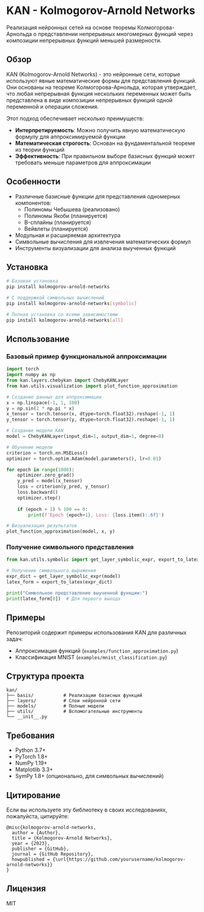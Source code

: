 # KAN - Kolmogorov-Arnold Networks

Реализация нейронных сетей на основе теоремы Колмогорова-Арнольда о представлении непрерывных многомерных функций через композиции непрерывных функций меньшей размерности.

## Обзор

KAN (Kolmogorov-Arnold Networks) - это нейронные сети, которые используют явные математические формы для представления функций. Они основаны на теореме Колмогорова-Арнольда, которая утверждает, что любая непрерывная функция нескольких переменных может быть представлена в виде композиции непрерывных функций одной переменной и операции сложения.

Этот подход обеспечивает несколько преимуществ:
- **Интерпретируемость**: Можно получить явную математическую формулу для аппроксимируемой функции
- **Математическая строгость**: Основан на фундаментальной теореме из теории функций
- **Эффективность**: При правильном выборе базисных функций может требовать меньше параметров для аппроксимации

## Особенности

- Различные базисные функции для представления одномерных компонентов:
  - Полиномы Чебышева (реализовано)
  - Полиномы Якоби (планируется)
  - B-сплайны (планируется)
  - Вейвлеты (планируется)
- Модульная и расширяемая архитектура
- Символьные вычисления для извлечения математических формул
- Инструменты визуализации для анализа выученных функций

## Установка

```bash
# Базовая установка
pip install kolmogorov-arnold-networks

# С поддержкой символьных вычислений
pip install kolmogorov-arnold-networks[symbolic]

# Полная установка со всеми зависимостями
pip install kolmogorov-arnold-networks[all]
```

## Использование

### Базовый пример функциональной аппроксимации

```python
import torch
import numpy as np
from kan.layers.chebykan import ChebyKANLayer
from kan.utils.visualization import plot_function_approximation

# Создание данных для аппроксимации
x = np.linspace(-1, 1, 100)
y = np.sin(2 * np.pi * x)
x_tensor = torch.tensor(x, dtype=torch.float32).reshape(-1, 1)
y_tensor = torch.tensor(y, dtype=torch.float32).reshape(-1, 1)

# Создание модели KAN
model = ChebyKANLayer(input_dim=1, output_dim=1, degree=8)

# Обучение модели
criterion = torch.nn.MSELoss()
optimizer = torch.optim.Adam(model.parameters(), lr=0.01)

for epoch in range(1000):
    optimizer.zero_grad()
    y_pred = model(x_tensor)
    loss = criterion(y_pred, y_tensor)
    loss.backward()
    optimizer.step()
    
    if (epoch + 1) % 100 == 0:
        print(f'Epoch {epoch+1}, Loss: {loss.item():.6f}')

# Визуализация результатов
plot_function_approximation(model, x, y)
```

### Получение символьного представления

```python
from kan.utils.symbolic import get_layer_symbolic_expr, export_to_latex

# Получение символьного выражения
expr_dict = get_layer_symbolic_expr(model)
latex_form = export_to_latex(expr_dict)

print("Символьное представление выученной функции:")
print(latex_form[0])  # Для первого выхода
```

## Примеры

Репозиторий содержит примеры использования KAN для различных задач:

- Аппроксимация функций (`examples/function_approximation.py`)
- Классификация MNIST (`examples/mnist_classification.py`)

## Структура проекта

```
kan/
├── basis/           # Реализации базисных функций
├── layers/          # Слои нейронной сети
├── models/          # Полные модели
├── utils/           # Вспомогательные инструменты
└── __init__.py
```

## Требования

- Python 3.7+
- PyTorch 1.8+
- NumPy 1.19+
- Matplotlib 3.3+
- SymPy 1.8+ (опционально, для символьных вычислений)

## Цитирование

Если вы используете эту библиотеку в своих исследованиях, пожалуйста, цитируйте:

```
@misc{kolmogorov-arnold-networks,
  author = {Author},
  title = {Kolmogorov-Arnold Networks},
  year = {2023},
  publisher = {GitHub},
  journal = {GitHub Repository},
  howpublished = {\url{https://github.com/yourusername/kolmogorov-arnold-networks}}
}
```

## Лицензия

MIT